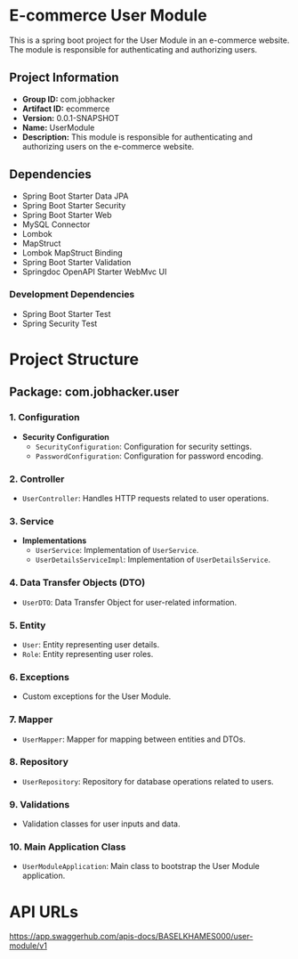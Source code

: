 # E-commerce User Module

This is a spring boot project for the User Module in an e-commerce website. The module is responsible for authenticating and authorizing users.

## Project Information

- **Group ID:** com.jobhacker
- **Artifact ID:** ecommerce
- **Version:** 0.0.1-SNAPSHOT
- **Name:** UserModule
- **Description:** This module is responsible for authenticating and authorizing users on the e-commerce website.

## Dependencies

- Spring Boot Starter Data JPA
- Spring Boot Starter Security
- Spring Boot Starter Web
- MySQL Connector
- Lombok
- MapStruct
- Lombok MapStruct Binding
- Spring Boot Starter Validation
- Springdoc OpenAPI Starter WebMvc UI

### Development Dependencies

- Spring Boot Starter Test
- Spring Security Test

# Project Structure

## Package: com.jobhacker.user

### 1. Configuration
   - **Security Configuration**
     - `SecurityConfiguration`: Configuration for security settings.
     - `PasswordConfiguration`: Configuration for password encoding.

### 2. Controller
   - `UserController`: Handles HTTP requests related to user operations.

### 3. Service
   - **Implementations**
     - `UserService`: Implementation of `UserService`.
     - `UserDetailsServiceImpl`: Implementation of `UserDetailsService`.

### 4. Data Transfer Objects (DTO)
   - `UserDTO`: Data Transfer Object for user-related information.

### 5. Entity
   - `User`: Entity representing user details.
   - `Role`: Entity representing user roles.

### 6. Exceptions
   - Custom exceptions for the User Module.

### 7. Mapper
   - `UserMapper`: Mapper for mapping between entities and DTOs.

### 8. Repository
   - `UserRepository`: Repository for database operations related to users.

### 9. Validations
   - Validation classes for user inputs and data.

### 10. Main Application Class
   - `UserModuleApplication`: Main class to bootstrap the User Module application.
# API URLs
https://app.swaggerhub.com/apis-docs/BASELKHAMES000/user-module/v1
